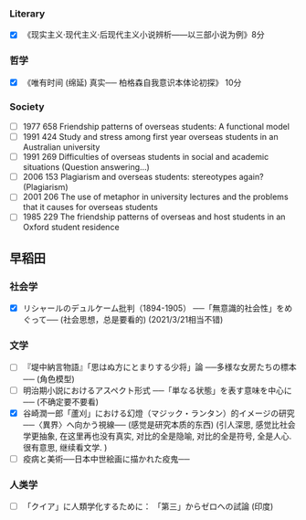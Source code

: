 ### Literary

- [X] 《现实主义·现代主义·后现代主义小说辨析——以三部小说为例》8分

### 哲学

- [X] 《唯有时间 (绵延) 真实── 柏格森自我意识本体论初探》 10分

### Society

- [ ] 1977 658 Friendship patterns of overseas students: A functional model
- [ ] 1991 424 Study and stress among first year overseas students in an Australian university
- [ ] 1991 269 Difficulties of overseas students in social and academic situations (Question answering...)
- [ ] 2006 153 Plagiarism and overseas students: stereotypes again? (Plagiarism)
- [ ] 2001 206 The use of metaphor in university lectures and the problems that it causes for overseas students
- [ ] 1985 229 The friendship patterns of overseas and host students in an Oxford student residence

## 早稻田

### 社会学
- [X] リシャールのデュルケーム批判（1894-1905） ──「無意識的社会性」をめぐって── (社会思想，总是要看的) (2021/3/21相当不错)

### 文学
- [ ] 『堤中納言物語』「思はぬ方にとまりする少将」論 ──多様な女房たちの標本── (角色模型)
- [ ] 明治期小説におけるアスペクト形式 ──「単なる状態」を表す意味を中心に── (不确定要不要看)
- [X] 谷崎潤一郎「蘆刈」における幻燈（マジック・ランタン）的イメージの研究 ──〈異界〉へ向かう視線── (感觉是研究本质的东西) (引人深思, 感觉比社会学更抽象, 在这里再也没有真实, 对比的全是隐喻, 对比的全是符号, 全是人心. 很有意思, 继续看文学. )
- [ ] 疫病と美術──日本中世絵画に描かれた疫鬼──

### 人类学

- [ ] 「クイア」に人類学化するために： 「第三」からゼロへの試論 (印度)

